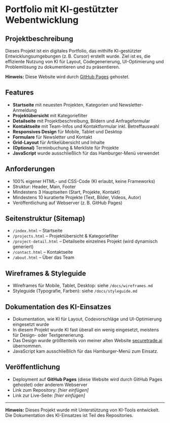 # Portfolio mit KI-gestützter Webentwicklung

## Projektbeschreibung
Dieses Projekt ist ein digitales Portfolio, das mithilfe KI-gestützter Entwicklungsumgebungen (z. B. Cursor) erstellt wurde. Ziel ist es, die effiziente Nutzung von KI für Layout, Codegenerierung, UI-Optimierung und Problemlösung zu dokumentieren und zu präsentieren.

**Hinweis:** Diese Website wird durch [GitHub Pages](https://pages.github.com/) gehostet.

## Features
- **Startseite** mit neuesten Projekten, Kategorien und Newsletter-Anmeldung
- **Projektübersicht** mit Kategoriefilter
- **Detailseite** mit Projektbeschreibung, Bildern und Anfrageformular
- **Kontaktseite** mit Team-Infos und Kontaktformular inkl. Betreffauswahl
- **Responsives Design** für Mobile, Tablet und Desktop
- **Formulare** für Newsletter und Kontakt
- **Grid-Layout** für Artikelübersicht und Inhalte
- **(Optional)** Terminbuchung & Merkliste für Projekte
- **JavaScript** wurde ausschließlich für das Hamburger-Menü verwendet

## Anforderungen
- 100% eigener HTML- und CSS-Code (KI erlaubt, keine Frameworks)
- Struktur: Header, Main, Footer
- Mindestens 3 Hauptseiten (Start, Projekte, Kontakt)
- Mindestens 10 kuratierte Projekte (Text, Bilder, Videos, Autor)
- Veröffentlichung auf Webserver (z. B. GitHub Pages)

## Seitenstruktur (Sitemap)
- `/index.html` – Startseite
- `/projects.html` – Projektübersicht & Kategoriefilter
- `/project-detail.html` – Detailseite einzelnes Projekt (wird dynamisch generiert)
- `/contact.html` – Kontaktseite
- `/about.html` – Über das Team

## Wireframes & Styleguide
- Wireframes für Mobile, Tablet, Desktop: siehe `/docs/wireframes.md`
- Styleguide (Typografie, Farben): siehe `/docs/styleguide.md`

## Dokumentation des KI-Einsatzes
- Dokumentation, wie KI für Layout, Codevorschläge und UI-Optimierung eingesetzt wurde
- In diesem Projekt wurde KI fast überall ein wenig eingesetzt, meistens für Design- oder Textgenerierung.
- Das Design wurde größtenteils von meiner alten Website [securetrade.ai](https://securetrade.ai) übernommen.
- JavaScript kam ausschließlich für das Hamburger-Menü zum Einsatz.

## Veröffentlichung
- Deployment auf **GitHub Pages** (diese Website wird durch GitHub Pages gehostet) oder anderem Webserver
- Link zum Repository: *[hier einfügen]*
- Link zur Live-Seite: *[hier einfügen]*

---

**Hinweis:**
Dieses Projekt wurde mit Unterstützung von KI-Tools entwickelt. Die Dokumentation des KI-Einsatzes ist Teil des Repositories.
